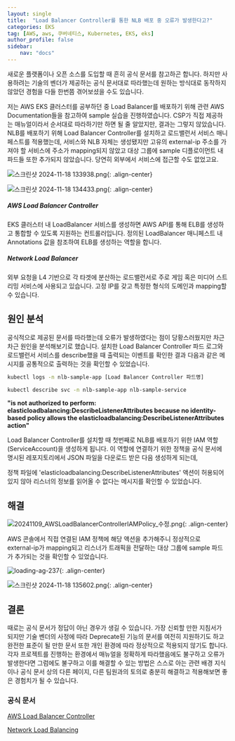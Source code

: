 ```yaml
---
layout: single
title:  "Load Balancer Controller를 통한 NLB 배포 중 오류가 발생한다고?"
categories: EKS
tag: [AWS, aws, 쿠버네티스, Kubernetes, EKS, eks]
author_profile: false
sidebar:
    nav: "docs"
---
```


새로운 플랫폼이나 오픈 소스를 도입할 때 흔히 공식 문서를 참고하곤 합니다. 하지만 사용하려는 기술의 벤더가 제공하는 공식 문서대로 따라했는데 원하는 방식대로 동작하지 않았던 경험을 다들 한번쯤 겪어보셨을 수도 있습니다.

저는 AWS EKS 클러스터를 공부하던 중 Load Balancer를 배포하기 위해 관련 AWS Documentation들을 참고하여 sample 실습을 진행하였습니다. CSP가 직접 제공하는 매뉴얼이라서 순서대로 따라하기만 하면 될 줄 알았지만, 결과는 그렇지 않았습니다. NLB를 배포하기 위해 Load Balancer Controller를 설치하고 로드밸런서 서비스 매니페스트를 적용했는데, 서비스와 NLB 자체는 생성됐지만 고유의 external-ip 주소를 가져야 할 서비스에 주소가 mapping되지 않았고 대상 그룹에 sample 디플로이먼트 내 파드들 또한 추가되지 않았습니다. 당연히 외부에서 서비스에 접근할 수도 없었고요.

![스크린샷 2024-11-18 133938.png](../../images/2024-11-09-nlb_debug/6297016d372b587b610a7efb8260a6a20c7e4544.png){: .align-center}

![스크린샷 2024-11-18 134433.png](../../images/2024-11-09-nlb_debug/9135e185725429890b082bb9f8fcbac8daa02f11.png){: .align-center}

##### AWS Load Balancer Controller

EKS 클러스터 내 LoadBalancer 서비스를 생성하면 AWS API를 통해 ELB를 생성하고 통합할 수 있도록 지원하는 컨트롤러입니다. 정의된 LoadBalancer 매니페스트 내 Annotations 값을 참조하여 ELB를 생성하는 역할을 합니다.

##### Network Load Balancer

외부 요청을 L4 기반으로 각 타겟에 분산하는 로드밸런서로 주로 게임 혹은 미디어 스트리밍 서비스에 사용되고 있습니다. 고정 IP를 갖고 특정한 형식의 도메인과 mapping할 수 있습니다.

## 원인 분석

공식적으로 제공된 문서를 따라했는데 오류가 발생하였다는 점이 당황스러웠지만 차근차근 원인을 분석해보기로 했습니다. 설치한 Load Balancer Controller 파드 로그와 로드밸런서 서비스를 describe했을 때 출력되는 이벤트를 확인한 결과 다음과 같은 메시지를 공통적으로 출력하는 것을 확인할 수 있었습니다.

```bash
kubectl logs -n nlb-sample-app [Load Balancer Controller 파드명]
```

```bash
kubectl describe svc -n nlb-sample-app nlb-sample-service
```

**"is not authorized to perform: elasticloadbalancing:DescribeListenerAttributes because no identity-based policy allows the elasticloadbalancing:DescribeListenerAttributes action"**

Load Balancer Controller를 설치할 때 첫번째로 NLB를 배포하기 위한 IAM 역할(ServiceAccount)을 생성하게 됩니다. 이 역할에 연결하기 위한 정책을 공식 문서에 명시된 레포지토리에서 JSON 파일을 다운로드 받은 다음 생성하게 되는데,

정책 파일에 'elasticloadbalancing:DescribeListenerAttributes' 액션이 허용되어 있지 않아 리스너의 정보를 읽어올 수 없다는 메시지를 확인할 수 있었습니다.

## 해결

![20241109_AWSLoadBalancerControllerIAMPolicy_수정.png](../../images/2024-11-09-nlb_debug/bf1bab5ac2feef46e2ceceff264396796aba56c8.png){: .align-center}

AWS 콘솔에서 직접 연결된 IAM 정책에 해당 액션을 추가해주니 정상적으로 external-ip가 mapping되고 리스너가 트래픽을 전달하는 대상 그룹에 sample 파드가 추가되는 것을 확인할 수 있었습니다.

![loading-ag-237](../../images/2024-11-09-nlb_debug/45863d12b409acb0e4c107a5ff0e7f4a79b02c5f.png){: .align-center}

![스크린샷 2024-11-18 135602.png](../../images/2024-11-09-nlb_debug/a7d33bdf6c72e2b951172d0dc3aa68bf8cddd0b0.png){: .align-center}

## 결론

때로는 공식 문서가 정답이 아닌 경우가 생길 수 있습니다. 가장 신뢰할 만한 지침서가 되지만 기술 벤더의 사정에 따라 Deprecate된 기능의 문서를 여전히 지원하기도 하고 완전한 표준이 될 만한 문서 또한 개인 환경에 따라 정상적으로 적용되지 않기도 합니다. 각자 프로젝트를 진행하는 환경에서 매뉴얼을 정확하게 따라했음에도 불구하고 오류가 발생한다면 그럼에도 불구하고 이를 해결할 수 있는 방법은 스스로 아는 관련 배경 지식이나 공식 문서 상의 다른 페이지, 다른 팀원과의 토의로 충분히 해결하고 적용해보면 좋은 경험치가 될 수 있습니다.

### 공식 문서

[AWS Load Balancer Controller](https://docs.aws.amazon.com/eks/latest/userguide/lbc-helm.html)

[Network Load Balancing](https://docs.aws.amazon.com/eks/latest/userguide/network-load-balancing.html)

 
